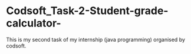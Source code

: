# Codsoft_Task-2-Student-grade-calculator-
This is my second task of my internship (java programming) organised by codsoft.
